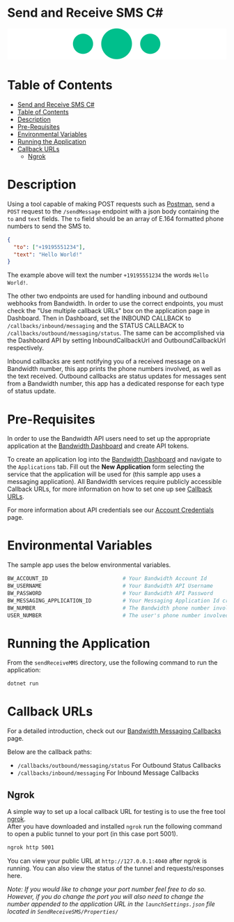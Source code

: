 # Send and Receive SMS C#
<a href="http://dev.bandwidth.com/docs/messaging/quickStart">
  <img src="./icon-messaging.svg" title="Messaging Quick Start Guide" alt="Messaging Quick Start Guide"/>
</a>

 # Table of Contents

<!-- TOC -->

- [Send and Receive SMS C#](#send-and-receive-sms-c)
- [Table of Contents](#table-of-contents)
- [Description](#description)
- [Pre-Requisites](#pre-requisites)
- [Environmental Variables](#environmental-variables)
- [Running the Application](#running-the-application)
- [Callback URLs](#callback-urls)
  - [Ngrok](#ngrok)

<!-- /TOC -->

# Description
Using a tool capable of making POST requests such as [Postman](https://www.postman.com/), send a `POST` request to the `/sendMessage` endpoint with a json body containing the `to` and `text` fields. The `to` field should be an array of E.164 formatted phone numbers to send the SMS to.

```json
{
  "to": ["+19195551234"],
  "text": "Hello World!"
}
```

The example above will text the number `+19195551234` the words `Hello World!`.

The other two endpoints are used for handling inbound and outbound webhooks from Bandwidth. In order to use the correct endpoints, you must check the "Use multiple callback URLs" box on the application page in Dashboard. Then in Dashboard, set the INBOUND CALLBACK to `/callbacks/inbound/messaging` and the STATUS CALLBACK to `/callbacks/outbound/messaging/status`. The same can be accomplished via the Dashboard API by setting InboundCallbackUrl and OutboundCallbackUrl respectively.

Inbound callbacks are sent notifying you of a received message on a Bandwidth number, this app prints the phone numbers involved, as well as the text received. Outbound callbacks are status updates for messages sent from a Bandwidth number, this app has a dedicated response for each type of status update.

# Pre-Requisites
In order to use the Bandwidth API users need to set up the appropriate application at the [Bandwidth Dashboard](https://dashboard.bandwidth.com/) and create API tokens.

To create an application log into the [Bandwidth Dashboard](https://dashboard.bandwidth.com/) and navigate to the `Applications` tab.  Fill out the **New Application** form selecting the service that the application will be used for (this sample app uses a messaging application).  All Bandwidth services require publicly accessible Callback URLs, for more information on how to set one up see [Callback URLs](#callback-urls).

For more information about API credentials see our [Account Credentials](https://dev.bandwidth.com/docs/account/credentials) page.

# Environmental Variables
The sample app uses the below environmental variables.
```sh
BW_ACCOUNT_ID                        # Your Bandwidth Account Id
BW_USERNAME                          # Your Bandwidth API Username
BW_PASSWORD                          # Your Bandwidth API Password
BW_MESSAGING_APPLICATION_ID          # Your Messaging Application Id created in the dashboard
BW_NUMBER                            # The Bandwidth phone number involved with this application
USER_NUMBER                          # The user's phone number involved with this application
```

# Running the Application

From the `sendReceiveMMS` directory, use the following command to run the application:
```sh
dotnet run
```

# Callback URLs

For a detailed introduction, check out our [Bandwidth Messaging Callbacks](https://dev.bandwidth.com/docs/messaging/webhooks) page.

Below are the callback paths:
* `/callbacks/outbound/messaging/status` For Outbound Status Callbacks
* `/callbacks/inbound/messaging` For Inbound Message Callbacks

## Ngrok

A simple way to set up a local callback URL for testing is to use the free tool [ngrok](https://ngrok.com/).  
After you have downloaded and installed `ngrok` run the following command to open a public tunnel to your port (in this case port 5001). 

```cmd
ngrok http 5001
```

You can view your public URL at `http://127.0.0.1:4040` after ngrok is running.  You can also view the status of the tunnel and requests/responses here.

*Note: If you would like to change your port number feel free to do so. However, if you do change the port you will also need to change the number appended to the application URL in the `launchSettings.json` file located in `SendReceiveSMS/Properties/`*
